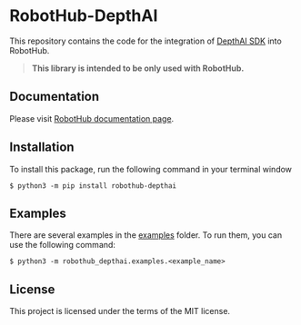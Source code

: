# RobotHub-DepthAI

This repository contains the code for the integration of [DepthAI SDK](https://github.com/luxonis/depthai) into
RobotHub.

> **This library is intended to be only used with RobotHub.**

## Documentation

Please visit [RobotHub documentation page](https://hub-docs.luxonis.com/).

## Installation

To install this package, run the following command in your terminal window

```
$ python3 -m pip install robothub-depthai
```

## Examples

There are several examples in the [examples](examples) folder. To run them, you can use the following command:

```
$ python3 -m robothub_depthai.examples.<example_name>
```

## License

This project is licensed under the terms of the MIT license.